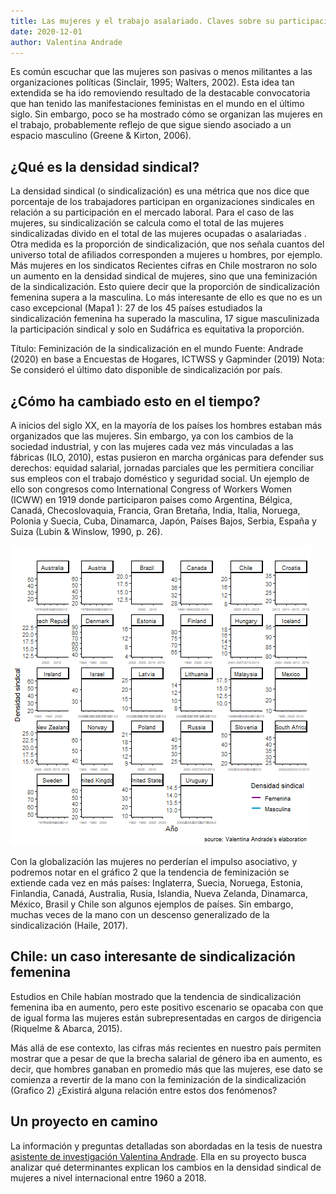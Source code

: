 ```yaml
---
title: Las mujeres y el trabajo asalariado. Claves sobre su participación sindical 
date: 2020-12-01
author: Valentina Andrade
---
```



<!--more-->

Es común escuchar que las mujeres son pasivas o menos militantes a las organizaciones políticas (Sinclair, 1995; Walters, 2002). Esta idea tan extendida se ha ido removiendo resultado de la destacable convocatoria que han tenido las manifestaciones feministas en el mundo en el último siglo. Sin embargo, poco se ha mostrado cómo se organizan las mujeres en el trabajo, probablemente reflejo de que sigue siendo asociado a un espacio masculino (Greene & Kirton, 2006).

## ¿Qué es la densidad sindical?

La densidad sindical (o sindicalización) es una métrica que nos dice que porcentaje de los trabajadores participan en organizaciones sindicales en relación a su participación en el mercado laboral. Para el caso de las mujeres, su sindicalización se calcula como el total de las mujeres sindicalizadas divido en el total de las mujeres ocupadas o asalariadas . Otra medida es la proporción de sindicalización, que nos señala cuantos del universo total de afiliados corresponden a mujeres u hombres, por ejemplo. 
Más mujeres en los sindicatos
Recientes cifras en Chile mostraron no solo un aumento en la densidad sindical de mujeres, sino que una feminización de la sindicalización. Esto quiere decir que la proporción de sindicalización femenina supera a la masculina. Lo más interesante de ello es que no es un caso excepcional (Mapa1 ): 27 de los 45 países estudiados la sindicalización femenina ha superado la masculina, 17 sigue masculinizada la participación sindical y solo en Sudáfrica es equitativa la proporción. 


Título: Feminización de la sindicalización en el mundo
Fuente: Andrade (2020) en base a Encuestas de Hogares, ICTWSS y Gapminder (2019)
Nota: Se consideró el último dato disponible de sindicalización por país.  

## ¿Cómo ha cambiado esto en el tiempo?

A inicios del siglo XX, en la mayoría de los países los hombres estaban más organizados que las mujeres. Sin embargo, ya con los cambios de la sociedad industrial, y con las mujeres cada vez más vinculadas a las fábricas (ILO, 2010), estas pusieron en marcha orgánicas para defender sus derechos: equidad salarial, jornadas parciales que les permitiera conciliar sus empleos con el trabajo doméstico y seguridad social. Un ejemplo de ello son congresos como International Congress of Workers Women (ICWW) en 1919 donde participaron países como Argentina, Bélgica, Canadá, Checoslovaquia, Francia, Gran Bretaña, India, Italia, Noruega, Polonia y Suecia, Cuba, Dinamarca, Japón, Países Bajos, Serbia, España y Suiza (Lubin & Winslow, 1990, p. 26). 

![](gif1.1.gif)

Con la globalización las mujeres no perderían el impulso asociativo, y podremos notar en el gráfico 2  que la tendencia de feminización se extiende cada vez en más países: Inglaterra, Suecia, Noruega, Estonia, Finlandia, Canadá, Australia, Rusia, Islandia, Nueva Zelanda, Dinamarca, México, Brasil y Chile son algunos ejemplos de países. Sin embargo, muchas veces de la mano con un descenso generalizado de la sindicalización (Haile, 2017).

## Chile: un caso interesante de sindicalización femenina 

Estudios en Chile habían mostrado que la tendencia de sindicalización femenina iba en aumento, pero este positivo escenario se opacaba con que de igual forma las mujeres están subrepresentadas  en cargos de dirigencia (Riquelme & Abarca, 2015). 

Más allá de ese contexto, las cifras más recientes en nuestro país permiten mostrar que a pesar de que la brecha salarial de género iba en aumento, es decir, que hombres ganaban en promedio más que las mujeres, ese dato se comienza a revertir de la mano con la feminización de la sindicalización (Grafico 2) ¿Existirá alguna relación entre estos dos fenómenos? 

## Un proyecto en camino
La información y preguntas detalladas son abordadas en la tesis de nuestra [asistente de investigación Valentina Andrade](https://valentinaandrade.github.io/tesis/). Ella en su proyecto busca analizar qué determinantes explican los cambios en la densidad sindical de mujeres a nivel internacional entre 1960 a 2018. 

